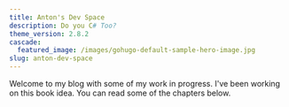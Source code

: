 ```yaml
---
title: Anton's Dev Space
description: Do you C# Too?
theme_version: 2.8.2
cascade:
  featured_image: /images/gohugo-default-sample-hero-image.jpg
slug: anton-dev-space
---
```


Welcome to my blog with some of my work in progress. I've been working on this book idea. You can read some of the chapters below.
